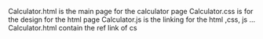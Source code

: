 Calculator.html is the main page for the calculator page
Calculator.css is for the design for the html page 
Calculator.js is the linking for the html ,css, js ...
Calculator.html contain the ref link of cs
